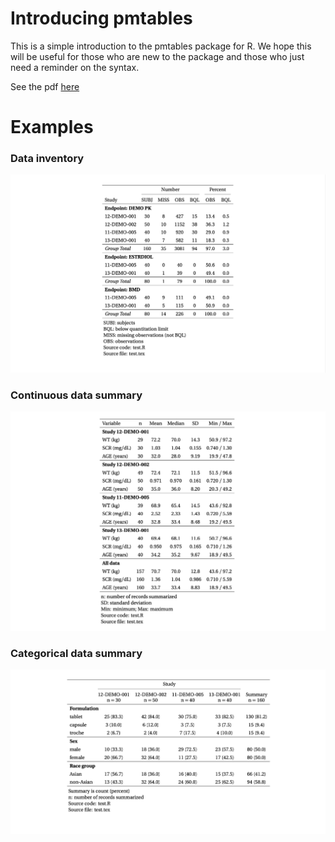 # Introducing pmtables

This is a simple introduction to the pmtables package for R. We hope this will 
be useful for those who are new to the package and those who just need a 
reminder on the syntax. 

See the pdf [here](pmt-intro.pdf)


# Examples

### Data inventory 

![](source/images/data-inventory.png)

### Continuous data summary

![](source/images/continuous-summary.png)


### Categorical data summary

![](source/images/categorical-summary.png)
